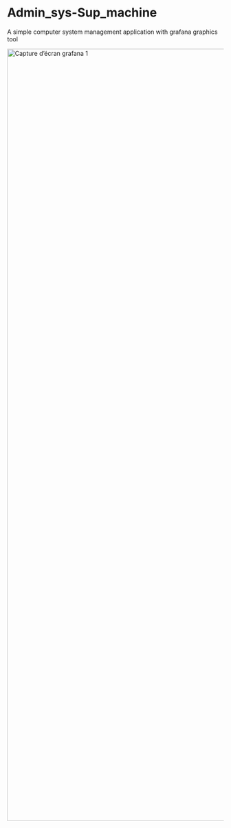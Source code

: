 # Admin_sys-Sup_machine
A simple computer system management application with grafana graphics tool

<img width="1792" alt="Capture d’écran grafana 1" src="https://user-images.githubusercontent.com/70583525/108972669-d7e78600-7683-11eb-9176-ded5ea8cca2d.png">
